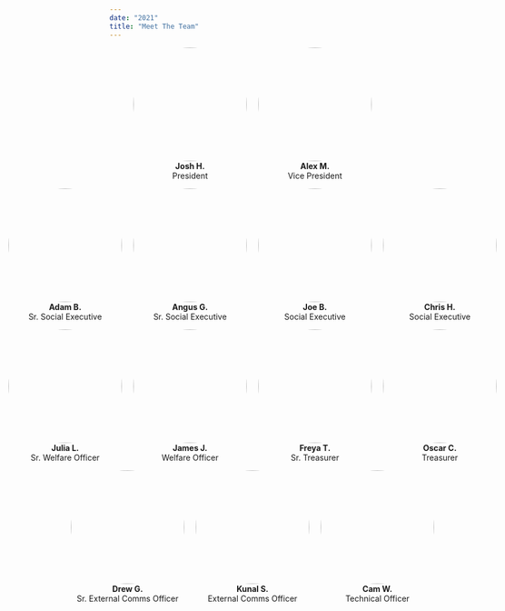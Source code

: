 ```yaml
---
date: "2021"
title: "Meet The Team"
---
```

<style>
  #main {
    padding: 0;
  }
  .main-and-footer > div
  {
    padding: 2.25rem 0; 
    max-width: 50rem;
  }
  .team-member {
    margin-top: 0;
    text-align: center;
    padding: 0 10px;
  }
  .team-member p {
    margin-top: 0;
  }
  .team-member img 
  {
    border-radius: 50%;
    object-fit: cover;
    height: 200px;
    width: 200px;
  }
  .team-row 
  {
    display: flex;
    justify-content: center;
  }
</style>

<div class="team-row">
  <div class="team-member">
    <img src="/images/team/joshh.jpg">
    <p><strong>Josh H.</strong><br>President</p>
  </div>
  <div class="team-member">
    <img src="/images/team/alexm.jpg">
    <p><strong>Alex M.</strong><br>Vice President</p>
  </div>
</div>
<div class="team-row">
  <div class="team-member">
    <img src="/images/team/adamb.jpg">
    <p><strong>Adam B.</strong><br>Sr. Social Executive</p>
  </div>
  <div class="team-member">
    <img src="/images/team/angusg.jpg">
    <p><strong>Angus G.</strong><br>Sr. Social Executive</p>
  </div>
  <div class="team-member">
    <img src="/images/team/joeb.jpg">
    <p><strong>Joe B.</strong><br>Social Executive</p>
  </div>
  <div class="team-member">
    <img src="/images/team/chrish.jpg">
    <p><strong>Chris H.</strong><br>Social Executive</p>
  </div>
</div>
<div class="team-row">
  <div class="team-member">
    <img src="/images/team/julial.jpg">
    <p><strong>Julia L.</strong><br>Sr. Welfare Officer</p>
  </div>
  <div class="team-member">
    <img src="/images/team/jamesj.jpg">
    <p><strong>James J.</strong><br>Welfare Officer</p>
  </div>
  <div class="team-member">
    <img src="/images/team/freyat.jpg">
    <p><strong>Freya T.</strong><br>Sr. Treasurer</p>
  </div>
  <div class="team-member">
    <img src="/images/team/oscarc.jpg">
    <p><strong>Oscar C.</strong><br>Treasurer</p>
  </div>
</div>
<div class="team-row">
  <div class="team-member">
    <img src="/images/team/drewg.jpg">
    <p><strong>Drew G.</strong><br>Sr. External Comms Officer</p>
  </div>
  <div class="team-member">
    <img src="/images/team/kunals.jpg">
    <p><strong>Kunal S.</strong><br>External Comms Officer</p>
  </div>
  <div class="team-member">
    <img src="/images/team/camw.jpg">
    <p><strong>Cam W.</strong><br>Technical Officer</p>
  </div>
</div>